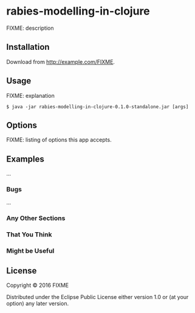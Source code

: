 # rabies-modelling-in-clojure

FIXME: description

## Installation

Download from http://example.com/FIXME.

## Usage

FIXME: explanation

    $ java -jar rabies-modelling-in-clojure-0.1.0-standalone.jar [args]

## Options

FIXME: listing of options this app accepts.

## Examples

...

### Bugs

...

### Any Other Sections
### That You Think
### Might be Useful

## License

Copyright © 2016 FIXME

Distributed under the Eclipse Public License either version 1.0 or (at
your option) any later version.
